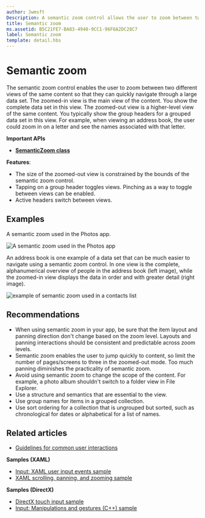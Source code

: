 ```yaml
---
author: Jwmsft
Description: A semantic zoom control allows the user to zoom between two different semantic views of the same data set.
title: Semantic zoom
ms.assetid: B5C21FE7-BA83-4940-9CC1-96F6A2DC28C7
label: Semantic zoom
template: detail.hbs
---
```


# Semantic zoom



The semantic zoom control enables the user to zoom between two different views of the same content so that they can quickly navigate through a large data set. The zoomed-in view is the main view of the content. You show the complete data set in this view. The zoomed-out view is a higher-level view of the same content. You typically show the group headers for a grouped data set in this view. For example, when viewing an address book, the user could zoom in on a letter and see the names associated with that letter. 

**Important APIs**

-   [**SemanticZoom class**](https://msdn.microsoft.com/library/windows/apps/hh702601)

**Features**:

-   The size of the zoomed-out view is constrained by the bounds of the semantic zoom control.
-   Tapping on a group header toggles views. Pinching as a way to toggle between views can be enabled.
-   Active headers switch between views.

## Examples

A semantic zoom used in the Photos app.

![A semantic zoom used in the Photos app](images/control-examples/semantic-zoom-photos.png)

An address book is one example of a data set that can be much easier to navigate using a semantic zoom control. In one view is the complete, alphanumerical overview of people in the address book (left image), while the zoomed-in view displays the data in order and with greater detail (right image).

![example of semantic zoom used in a contacts list](images/semanticzoom-win10.png)

## Recommendations

-   When using semantic zoom in your app, be sure that the item layout and panning direction don't change based on the zoom level. Layouts and panning interactions should be consistent and predictable across zoom levels.
-   Semantic zoom enables the user to jump quickly to content, so limit the number of pages/screens to three in the zoomed-out mode. Too much panning diminishes the practicality of semantic zoom.
-   Avoid using semantic zoom to change the scope of the content. For example, a photo album shouldn't switch to a folder view in File Explorer.
-   Use a structure and semantics that are essential to the view.
-   Use group names for items in a grouped collection.
-   Use sort ordering for a collection that is ungrouped but sorted, such as chronological for dates or alphabetical for a list of names.



## Related articles

* [Guidelines for common user interactions](https://dev.windows.com/design/inputs-devices)


**Samples (XAML)**
* [Input: XAML user input events sample](http://go.microsoft.com/fwlink/p/?linkid=226855)
* [XAML scrolling, panning, and zooming sample](http://go.microsoft.com/fwlink/p/?linkid=251717)

**Samples (DirectX)**
* [DirectX touch input sample](http://go.microsoft.com/fwlink/p/?LinkID=231627)
* [Input: Manipulations and gestures (C++) sample](http://go.microsoft.com/fwlink/p/?linkid=231605)
 

 




